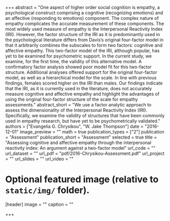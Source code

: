 +++
abstract = "One aspect of higher order social cognition is empathy, a psychological construct comprising a cognitive (recognizing emotions) and an affective (responding to emotions) component. The complex nature of empathy complicates the accurate measurement of these components. The most widely used measure of empathy is the Interpersonal Reactivity Index (IRI). However, the factor structure of the IRI as it is predominantly used in the psychological literature differs from Davis’s original four-factor model in that it arbitrarily combines the subscales to form two factors: cognitive and affective empathy. This two-factor model of the IRI, although popular, has yet to be examined for psychometric support. In the current study, we examine, for the first time, the validity of this alternative model. A confirmatory factor analysis showed poor model fit for this two-factor structure. Additional analyses offered support for the original four-factor model, as well as a hierarchical model for the scale. In line with previous findings, females scored higher on the IRI than males. Our findings indicate that the IRI, as it is currently used in the literature, does not accurately measure cognitive and affective empathy and highlight the advantages of using the original four-factor structure of the scale for empathy assessments."
abstract_short = "We use a factor analytic approach to assess the dimensionality of the Interpersonal Reactivity Index (IRI). Specifically, we examine the validity of structures that have been commonly used in empathy research, but have yet to be psychometrically validated."
authors = ["Evangelia G. Chrysikou", "W. Jake Thompson"]
date = "2016-12-01"
image_preview = ""
math = true
publication_types = ["2"]
publication = "Assessment"
publication_short = "Assessment"
selected = true
title = "Assessing cognitive and affective empathy through the interpersonal reactivity index: An argument against a two-factor model"
url_code = ""
url_dataset = ""
url_pdf = "pdf/2016-Chrysikou-Assessment.pdf"
url_project = ""
url_slides = ""
url_video = ""

# Optional featured image (relative to `static/img/` folder).
[header]
image = ""
caption = ""

+++
